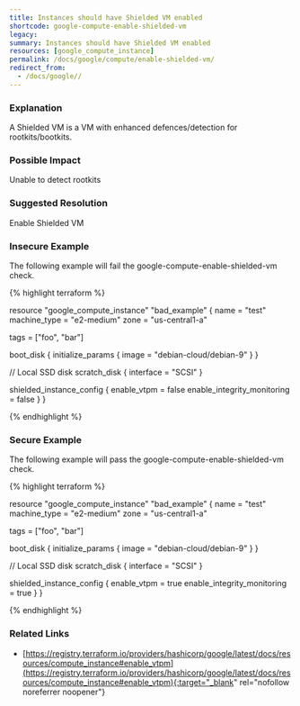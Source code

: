 ```yaml
---
title: Instances should have Shielded VM enabled
shortcode: google-compute-enable-shielded-vm
legacy: 
summary: Instances should have Shielded VM enabled 
resources: [google_compute_instance] 
permalink: /docs/google/compute/enable-shielded-vm/
redirect_from: 
  - /docs/google//
---
```


### Explanation

A Shielded VM is a VM with enhanced defences/detection for rootkits/bootkits.

### Possible Impact
Unable to detect rootkits

### Suggested Resolution
Enable Shielded VM


### Insecure Example

The following example will fail the google-compute-enable-shielded-vm check.

{% highlight terraform %}

resource "google_compute_instance" "bad_example" {
  name         = "test"
  machine_type = "e2-medium"
  zone         = "us-central1-a"

  tags = ["foo", "bar"]

  boot_disk {
    initialize_params {
      image = "debian-cloud/debian-9"
    }
  }

  // Local SSD disk
  scratch_disk {
    interface = "SCSI"
  }

  shielded_instance_config {
    enable_vtpm = false
    enable_integrity_monitoring = false
  }
}

{% endhighlight %}



### Secure Example

The following example will pass the google-compute-enable-shielded-vm check.

{% highlight terraform %}

resource "google_compute_instance" "bad_example" {
  name         = "test"
  machine_type = "e2-medium"
  zone         = "us-central1-a"

  tags = ["foo", "bar"]

  boot_disk {
    initialize_params {
      image = "debian-cloud/debian-9"
    }
  }

  // Local SSD disk
  scratch_disk {
    interface = "SCSI"
  }

  shielded_instance_config {
    enable_vtpm = true
    enable_integrity_monitoring = true
  }
}

{% endhighlight %}



### Related Links


- [https://registry.terraform.io/providers/hashicorp/google/latest/docs/resources/compute_instance#enable_vtpm](https://registry.terraform.io/providers/hashicorp/google/latest/docs/resources/compute_instance#enable_vtpm){:target="_blank" rel="nofollow noreferrer noopener"}


